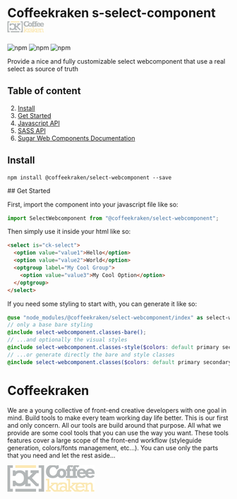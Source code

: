 # Coffeekraken s-select-component <img src=".resources/coffeekraken-logo.jpg" height="25px" />

![npm](https://img.shields.io/npm/l/@coffeekraken/s-select-component?style=flat-square)
![npm](https://img.shields.io/npm/v/@coffeekraken/s-select-component?style=flat-square)
![npm](https://img.shields.io/npm/dw/@coffeekraken/s-select-component?style=flat-square)

Provide a nice and fully customizable select webcomponent that use a real select as source of truth

## Table of content

2. [Install](#readme-install)
3. [Get Started](#readme-get-started)
4. [Javascript API](doc/api/js/SSelectComponent.md)
5. [SASS API](doc/api/scss)
6. [Sugar Web Components Documentation](https://github.com/Coffeekraken/coffeekraken/blob/master/utils/sugar/doc/js/webcomponents.md)

<a name="readme-install"></a>

## Install

```
npm install @coffeekraken/select-webcomponent --save
```

<a name="readme-get-started"></a>
## Get Started

First, import the component into your javascript file like so:

```js
import SelectWebcomponent from "@coffeekraken/select-webcomponent";
```

Then simply use it inside your html like so:

```html
<select is="ck-select">
  <option value="value1">Hello</option>
  <option value="value2">World</option>
  <optgroup label="My Cool Group">
    <option value="value3">My Cool Option</option>
  </optgroup>
</select>
```

If you need some styling to start with, you can generate it like so:

```scss
@use "node_modules/@coffeekraken/select-webcomponent/index" as select-webcomponent;
// only a base bare styling
@include select-webcomponent.classes-bare();
// ...and optionally the visual styles
@include select-webcomponent.classes-style($colors: default primary secondary);
// ...or generate directly the bare and style classes
@include select-webcomponent.classes($colors: default primary secondary);
```

<a name="readme-coffeekraken"></a>

# Coffeekraken

We are a young collective of front-end creative developers with one goal in mind. Build tools to make every team working day life better. This is our first and only concern. All our tools are build around that purpose.
All what we provide are some cool tools that you can use the way you want. These tools features cover a large scope of the front-end workflow (styleguide generation, colors/fonts management, etc...). You can use only the parts that you need and let the rest aside...

[![Coffeekraken](.resources/coffeekraken-logo.jpg)](https://coffeekraken.io)

